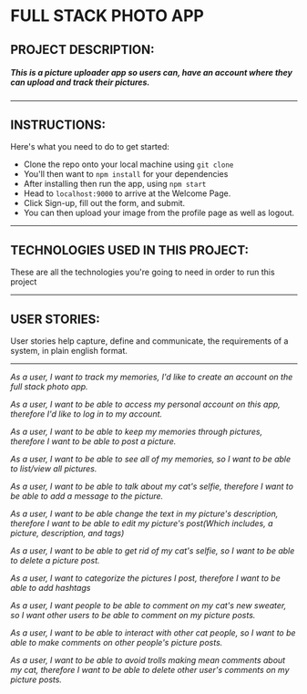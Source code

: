 # FULL STACK PHOTO APP

## PROJECT DESCRIPTION:
##### This is a picture uploader app so users can, have an account where they can upload and track their pictures.
-------------------------------------------------------------------------------------------------------------





## INSTRUCTIONS:

Here's what you need to do to get started:
   * Clone the repo onto your local machine using `git clone`
   * You'll then want to `npm install` for your dependencies
   * After installing then run the app, using `npm start`
   * Head to `localhost:9000` to arrive at the Welcome Page.
   * Click Sign-up, fill out the form, and submit.
   * You can then upload your image from the profile page as well as logout. 
___

## TECHNOLOGIES USED IN THIS PROJECT:
 These are all the technologies you're going to need in order to run this project
___

## USER STORIES:
 User stories help capture, define and communicate, the requirements of a system, in plain english format.
___

_As a user, I want to track my memories, I'd like to create an account on the full stack photo app._

_As a user, I want to be able to access my personal account on this app, therefore I'd like to log in to my account._

_As a user, I want to be able to keep my memories through pictures, therefore I want to be able to post a picture._

_As a user, I want to be able to see all of my memories, so I want to be able to list/view all pictures._

_As a user, I want to be able to talk about my cat's selfie, therefore I want to be able to add a message to the picture._

_As a user, I want to be able change the text in my picture's description, therefore I want to be able to edit my picture's post(Which includes, a picture, description, and tags)_

_As a user, I want to be able to get rid of my cat's selfie, so I want to be able to delete a picture post._

_As a user, I want to categorize the pictures I post, therefore I want to be able to add hashtags_

_As a user, I want people to be able to comment on my cat's new sweater, so I want other users to be able to comment on my picture posts._

_As a user, I want to be able to interact with other cat people, so I want to be able to make comments on other people's picture posts._

_As a user, I want to be able to avoid trolls making mean comments about my cat, therefore I want to be able to delete other user's comments on my picture posts._
